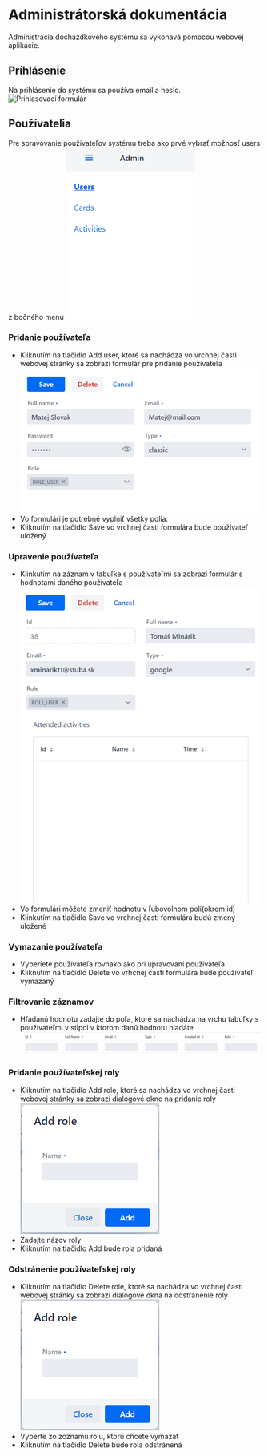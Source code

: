 # Administrátorská dokumentácia
Administrácia docházdkového systému sa vykonavá pomocou webovej aplikácie.
## Príhlásenie
Na prihlásenie do systému sa používa email a heslo.
![Prihlasovací formulár]([/login.png](https://github.com/MinarikTomas/DP-Docs/blob/main/login.png))
## Používatelia
Pre spravovanie používateľov systému treba ako prvé vybrať možnosť users z bočného menu
![Bočné menu](https://github.com/MinarikTomas/DP-Docs/blob/main/menu%20user.png)
### Pridanie používateľa
- Kliknutím na tlačidlo Add user, ktoré sa nachádza vo vrchnej časti webovej stránky sa zobrazí formulár pre pridanie používateľa
![Formulár na pridanie používateľa](/userform.png)
- Vo formulári je potrebné vyplniť všetky polia.
- Kliknutím na tlačidlo Save vo vrchnej časti formulára bude používateľ uložený
### Upravenie používateľa
- Klinkutim na záznam v tabuľke s používateľmi sa zobrazí formulár s hodnotami daného používateľa
![Formulár s používateľom](/userform2.png)
- Vo formulári môžete zmeniť hodnotu v ľubovolnom poli(okrem id)
- Klinkutím na tlačidlo Save vo vrchnej časti formulára budú zmeny uložené
### Vymazanie používateľa
- Vyberiete používateľa rovnako ako pri upravovaní používateľa
- Kliknutím na tlačidlo Delete vo vrhcnej časti formulára bude používateľ vymazaný
### Filtrovanie záznamov
- Hľadanú hodnotu zadajte do poľa, ktoré sa nachádza na vrchu tabuľky s používateľmi v stĺpci v ktorom danú hodnotu hladáte
![Filtrovanie](/search.png)
### Pridanie používateľskej roly
- Kliknutím na tlačidlo Add role, ktoré sa nachádza vo vrchnej časti webovej stránky sa zobrazí dialógové okno na pridanie roly
![Dialógové okno na pridanie roly](/addrole.png)
- Zadajte názov roly
- Kliknutím na tlačidlo Add bude rola pridaná
### Odstránenie používateľskej roly
- Kliknutím na tlačidlo Delete role, ktoré sa nachádza vo vrchnej časti webovej stránky sa zobrazí dialógové okna na odstránenie roly
![Dialógové okno na pridanie roly](/addrole.png)
- Vyberte zo zoznamu rolu, ktorú chcete vymazať
- Kliknutím na tlačidlo Delete bude rola odstránená
